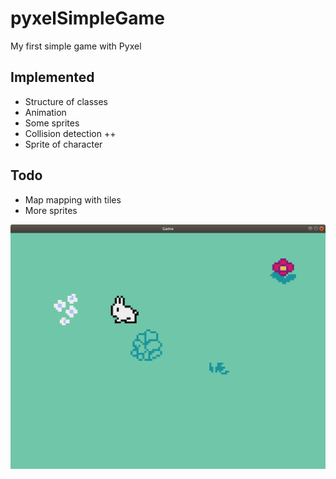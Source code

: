 # pyxelSimpleGame
My first simple game with Pyxel

## Implemented
* Structure of classes
* Animation
* Some sprites
* Collision detection ++
* Sprite of character

## Todo
* Map mapping with tiles
* More sprites

![First screenshot](Screenshot-02.png)